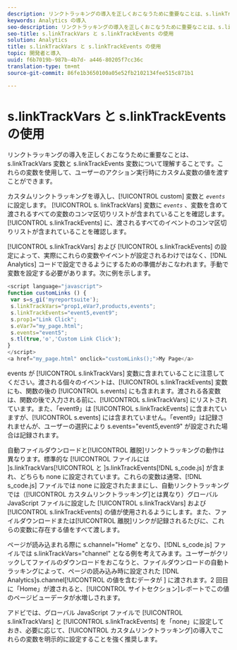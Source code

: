 ```yaml
---
description: リンクトラッキングの導入を正しくおこなうために重要なことは、s.linkTrackVars 変数と s.linkTrackEvents 変数について理解することです。これらの変数を使用して、ユーザーのアクション実行時にカスタム変数の値を渡すことができます。
keywords: Analytics の導入
seo-description: リンクトラッキングの導入を正しくおこなうために重要なことは、s.linkTrackVars 変数と s.linkTrackEvents 変数について理解することです。これらの変数を使用して、ユーザーのアクション実行時にカスタム変数の値を渡すことができます。
seo-title: s.linkTrackVars と s.linkTrackEvents の使用
solution: Analytics
title: s.linkTrackVars と s.linkTrackEvents の使用
topic: 開発者と導入
uuid: f6b7019b-987b-4b7d- a446-80205f7cc36c
translation-type: tm+mt
source-git-commit: 86fe1b3650100a05e52fb2102134fee515c871b1

---
```



# s.linkTrackVars と s.linkTrackEvents の使用

リンクトラッキングの導入を正しくおこなうために重要なことは、s.linkTrackVars 変数と s.linkTrackEvents 変数について理解することです。これらの変数を使用して、ユーザーのアクション実行時にカスタム変数の値を渡すことができます。

カスタムリンクトラッキングを導入し、[!UICONTROL custom] 変数と *`events`*&#x200B;に設定します。 [!UICONTROL s. linkTrackVars] 変数に *`events`* 、変数を含めて渡されるすべての変数のコンマ区切りリストが含まれていることを確認します。[!UICONTROL s.linkTrackEvents] に、渡されるすべてのイベントのコンマ区切りリストが含まれていることを確認します。

[!UICONTROL s.linkTrackVars] および [!UICONTROL s.linkTrackEvents] の設定によって、実際にこれらの変数やイベントが設定されるわけではなく、[!DNL Analytics] コードで設定できるようにするための準備がおこなわれます。手動で変数を設定する必要があります。次に例を示します。

```js
<script language="javascript"> 
function customLinks () { 
 var s=s_gi('myreportsuite'); 
 s.linkTrackVars="prop1,eVar7,products,events"; 
 s.linkTrackEvents="event5,event9"; 
 s.prop1="Link Click"; 
 s.eVar7="my_page.html"; 
 s.events="event5"; 
 s.tl(true,'o','Custom Link Click'); 
} 
</script> 
<a href="my_page.html" onclick="customLinks();">My Page</a> 
```

events が [!UICONTROL s.linkTrackVars] 変数に含まれていることに注意してください。渡される個々のイベントは、[!UICONTROL s.linkTrackEvents] 変数にも、関数の後の [!UICONTROL s.events] にも含まれます。渡される各変数は、関数の後で入力される前に、[!UICONTROL s.linkTrackVars] にリストされています。また、「event9」は [!UICONTROL s.linkTrackEvents] に含まれていますが、[!UICONTROL s.events] には含まれていません。「event9」は記録されませんが、ユーザーの選択により s.events="event5,event9" が設定された場合は記録されます。

自動ファイルダウンロードと[!UICONTROL 離脱]リンクトラッキングの動作は異なります。標準的な [!UICONTROL  ファイルには ]s.linkTrackVars[!UICONTROL  と ]s.linkTrackEvents[!DNL s_code.js] が含まれ、どちらも none に設定されています。これらの変数は通常、[!DNL s_code.js] ファイルでは none に設定されたままにし、自動リンクトラッキングでは（[!UICONTROL カスタムリンクトラッキング]とは異なり）グローバル JavaScript ファイルに設定した [!UICONTROL s.linkTrackVars] および [!UICONTROL s.linkTrackEvents] の値が使用されるようにします。また、ファイルダウンロードまたは[!UICONTROL 離脱]リンクが記録されるたびに、これらの変数に存在する値をすべて渡します。

ページが読み込まれる際に s.channel="Home" となり、[!DNL s_code.js] ファイルでは s.linkTrackVars="channel" となる例を考えてみます。ユーザーがクリックしてファイルのダウンロードをおこなうと、ファイルダウンロードの自動トラッキングによって、ページの読み込み時に設定された [!DNL Analytics]s.channel[!UICONTROL  の値を含むデータが ] に渡されます。2 回目に「Home」が渡されると、[!UICONTROL サイトセクション]レポートでこの値のページビューデータが水増しされます。

アドビでは、グローバル JavaScript ファイルで [!UICONTROL s.linkTrackVars] と [!UICONTROL s.linkTrackEvents] を「none」に設定しておき、必要に応じて、[!UICONTROL カスタムリンクトラッキング]の導入でこれらの変数を明示的に設定することを強く推奨します。

